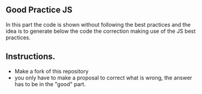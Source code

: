 ## Good Practice JS

In this part the code is shown without following the best practices and the idea is to generate below the code the correction making use of the JS best practices.

## Instructions.
- Make a fork of this repository
- you only have to make a proposal to correct what is wrong, the answer has to be in the "good" part.